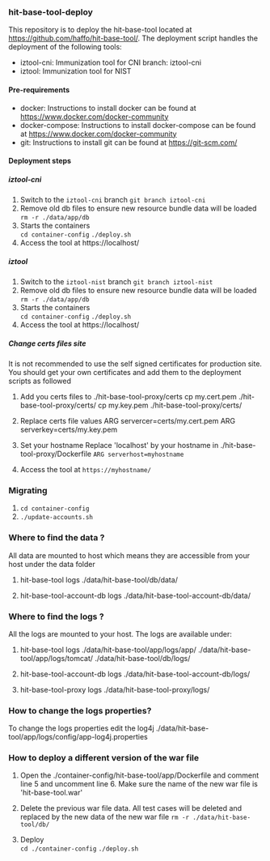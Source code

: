 ### hit-base-tool-deploy
This repository is to deploy the hit-base-tool located at https://github.com/haffo/hit-base-tool/. The deployment script handles the deployment of the following tools: 
-  iztool-cni: Immunization tool for CNI
branch: iztool-cni  
- iztool:  Immunization tool for NIST 


#### Pre-requirements 
- docker: Instructions to install docker can be found at https://www.docker.com/docker-community
- docker-compose: Instructions to install docker-compose can be found at https://www.docker.com/docker-community
- git: Instructions to install git can be found at https://git-scm.com/

#### Deployment steps  

##### iztool-cni 
1) Switch to the `iztool-cni` branch 
`git branch iztool-cni`
2) Remove old db files to ensure new resource bundle data will be loaded
`rm -r ./data/app/db`  
3) Starts the containers  
`cd container-config`
`./deploy.sh`
4) Access the tool at https://localhost/

 
##### iztool 
1) Switch to the `iztool-nist` branch 
`git branch iztool-nist`
2) Remove old db files to ensure new resource bundle data will be loaded
`rm -r ./data/app/db`  
3) Starts the containers  
`cd container-config`
`./deploy.sh`
4) Access the tool at https://localhost/

##### Change certs files site
It is not recommended to use the self signed certificates for production site.  You should get your own certificates and add them to the deployment scripts as followed

1) Add you certs files to ./hit-base-tool-proxy/certs
cp my.cert.pem ./hit-base-tool-proxy/certs/
cp my.key.pem ./hit-base-tool-proxy/certs/

2) Replace certs file values 
ARG servercer=certs/my.cert.pem
ARG serverkey=certs/my.key.pem

3) Set your hostname 
Replace 'localhost' by your hostname in ./hit-base-tool-proxy/Dockerfile
`ARG serverhost=myhostname`

4) Access the tool at `https://myhostname/`



### Migrating 
1) `cd container-config`
2) `./update-accounts.sh` 
 
 
###  Where to find the data ?
All data are mounted to host which means they are accessible from your host under the data folder 
1) hit-base-tool logs 
./data/hit-base-tool/db/data/ 

2) hit-base-tool-account-db logs 
./data/hit-base-tool-account-db/data/ 


###  Where to find the logs ? 
All the logs are mounted to your host.  The logs are available under: 
1) hit-base-tool logs 
./data/hit-base-tool/app/logs/app/
./data/hit-base-tool/app/logs/tomcat/
./data/hit-base-tool/db/logs/ 

2) hit-base-tool-account-db logs 
./data/hit-base-tool-account-db/logs/ 

3) hit-base-tool-proxy logs 
./data/hit-base-tool-proxy/logs/ 


###  How to change the logs properties? 
To change the logs properties edit the log4j ./data/hit-base-tool/app/logs/config/app-log4j.properties 


###  How to deploy a different version of the war file
1) Open the ./container-config/hit-base-tool/app/Dockerfile and comment line 5 and uncomment line 6. Make sure the name of the new war file is 'hit-base-tool.war' 

2) Delete the previous war file data.  All test cases will be deleted and replaced by the new data of the new war file
`rm -r ./data/hit-base-tool/db/` 

3) Deploy  
`cd ./container-config`
`./deploy.sh`



